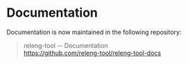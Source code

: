 # Documentation

Documentation is now maintained in the following repository:

> releng-tool -- Documentation\
> <https://github.com/releng-tool/releng-tool-docs>
